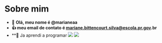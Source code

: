 # __Sobre mim__
- 👋 __Olá, meu nome é @marianeaa__
- __:+1: meu email de contato é mariane.bittencourt.silva@escola.pr.gov.br__ 
- **🌱  Ja aprendi a programar ![](https://img.shields.io/badge/JavaScript-323330?style=for-the-badge&logo=javascript&logoColor=F7DF1E)
![](https://img.shields.io/badge/Scratch-4D97FF?style=for-the-badge&logo=Scratch&logoColor=white)

<!---
marianeaa/marianeaa is a ✨ special ✨ repository because its `README.md` (this file) appears on your GitHub profile.
You can click the Preview link to take a look at your changes.
--->
